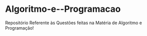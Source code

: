 # Algoritmo-e--Programacao
Repositório Referente às Questões feitas na Matéria de Algoritmo e Programação!
